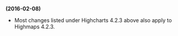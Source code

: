 **(2016-02-08)**
        
- Most changes listed under Highcharts 4.2.3 above also apply to Highmaps 4.2.3.